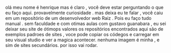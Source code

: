 olá meu nome é henrique 
mas é claro , você deve estar perguntando o que eu faço aqui. provavelmente curiosidade . 
mas deixa eu te falar , você caiu em um repositório de um desenvolvedor web Raiz . Pois eu faço tudo manual . sem faculdade e com otimas aulas com gustavo guanabara , eu sei deixar seu site de ótimops valores 
os repositórios encontrados aqui são de exemplos padroes de sites , voce pode copiar os códegos e carregar em seu visual studio e ver a magica acontecer. 
nenhuma imagem é minha , e sim de sites secundários. por isso vai rodar.  

